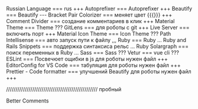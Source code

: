 Russian Language            === rus                                                 +++
Autoprefixer                === Autoprefixer                                        +++
Beautify                    === Beautify                                            ---
Bracket Pair Colorizer      === меняет цвет {{{}}}                                  +++
Comment Divider             === создание комментариев в клик                        +++
Material Theme              === Theme                                               ???
GitLens                     === для роботы с git                                    +++
Live Server                 === включить порт                                       +++
Material Icon Theme         === Icon Theme                                          ???
Path Intellisense           === авто запуск пути к файлу                            ,,,
Ruby                        === Ruby                                                ...
Ruby and Rails Snippets     === поддержка синтаксиса рельс                          ...
Ruby Solargraph             === поиск переменных в Ruby                             ...
Sass                        === Sass                                                ???
Vetur                       === vue cli                                             ???
ESLint                      === Посвечюет ощибки в js для роботы нужен файл         +++
EditorConfig for VS Code    === табуляция для роботы нужен файл                     +++
Prettier - Code formatter   === улучшений Beautify для роботы нужен файл            +++

/////////////////////////////////////////////////
пробный

Better Comments
